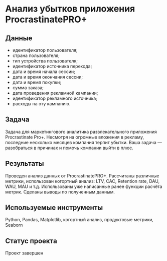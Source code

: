 # Анализ убытков приложения ProcrastinatePRO+
## Данные
- идентификатор пользователя;
- страна пользователя;
- тип устройства пользователя;
- идентификатор источника перехода;
- дата и время начала сессии;
- дата и время окончания сессии;
- дата и время покупки;
- сумма заказа;
- дата проведения рекламной кампании;
- идентификатор рекламного источника;
- расходы на эту кампанию.
## Задача
Задача для маркетингового аналитика развлекательного приложения Procrastinate Pro+. Несмотря на огромные вложения в рекламу, последние несколько месяцев компания терпит убытки. Ваша задача — разобраться в причинах и помочь компании выйти в плюс.
## Результаты
Проведен анализ данных от ProcrastinatePRO+. Рассчитаны различные метрики, использован когортный анализ: LTV, CAC, Retention rate, DAU, WAU, MAU и т.д. Использованы уже написанные ранее функции расчёта метрик. Сделаны выводы по полученным данным.
## Используемые инструменты
Python, Pandas, Matplotlib, когортный анализ, продуктовые метрики, Seaborn
## Статус проекта
Проект завершен
